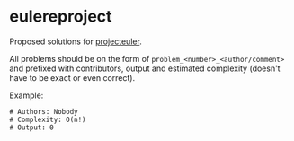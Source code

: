 eulereproject
=============
Proposed solutions for [projecteuler](http://projecteuler.net).

All problems should be on the form of `problem_<number>_<author/comment>` and prefixed with contributors, output and estimated complexity (doesn't have to be exact or even correct).

Example:

    # Authors: Nobody  
    # Complexity: O(n!)  
    # Output: 0  
